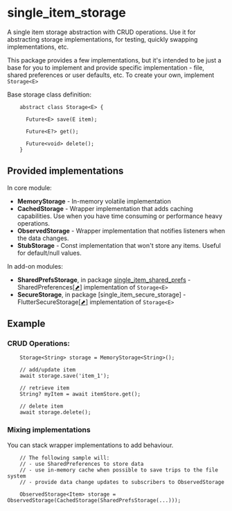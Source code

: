 # single_item_storage

A single item storage abstraction with CRUD operations.
Use it for abstracting storage implementations, for testing, quickly swapping implementations, etc.  

This package provides a few implementations, but it's intended to be just a base 
for you to implement and provide specific implementation - file, shared preferences or user defaults, etc. 
To create your own, implement `Storage<E>`

Base storage class definition:
```
    abstract class Storage<E> {
      
      Future<E> save(E item);
    
      Future<E?> get();
    
      Future<void> delete();
    }
```

## Provided implementations

In core module:
- **MemoryStorage** - In-memory volatile implementation
- **CachedStorage** - Wrapper implementation that adds caching capabilities. Use when you have time consuming or performance heavy operations.
- **ObservedStorage** - Wrapper implementation that notifies listeners when the data changes.
- **StubStorage** - Const implementation that won't store any items. Useful for default/null values.

In add-on modules:
- **SharedPrefsStorage**, in package [single_item_shared_prefs] - SharedPreferences[[⬈]][shared_preferences] implementation of `Storage<E>`
- **SecureStorage**, in package [single_item_secure_storage] - FlutterSecureStorage[[⬈]][flutter_secure_storage] implementation of `Storage<E>`

[shared_preferences]: https://pub.dev/packages/shared_preferences 
[single_item_shared_prefs]: https://pub.dev/packages/single_item_shared_prefs
[flutter_secure_storage]: https://pub.dev/packages/flutter_secure_storage


## Example

### CRUD Operations:

```
    Storage<String> storage = MemoryStorage<String>();
    
    // add/update item
    await storage.save('item_1');

    // retrieve item
    String? myItem = await itemStore.get();

    // delete item
    await storage.delete();
```

### Mixing implementations

You can stack wrapper implementations to add behaviour.

```
    // The following sample will:
    // - use SharedPreferences to store data
    // - use in-memory cache when possible to save trips to the file system
    // - provide data change updates to subscribers to ObservedStorage
    
    ObservedStorage<Item> storage = ObservedStorage(CachedStorage(SharedPrefsStorage(...)));
```
